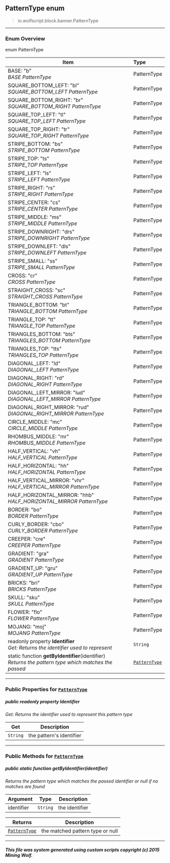 ## PatternType __enum__

>io.wolfscript.block.banner.PatternType

---

### Enum Overview

enum PatternType

Item | Type   
--- | :--- 
BASE: "b"<br> _BASE PatternType_ | PatternType
SQUARE_BOTTOM_LEFT: "bl"<br> _SQUARE_BOTTOM_LEFT PatternType_ | PatternType
SQUARE_BOTTOM_RIGHT: "br"<br> _SQUARE_BOTTOM_RIGHT PatternType_ | PatternType
SQUARE_TOP_LEFT: "tl"<br> _SQUARE_TOP_LEFT PatternType_ | PatternType
SQUARE_TOP_RIGHT: "tr"<br> _SQUARE_TOP_RIGHT PatternType_ | PatternType
STRIPE_BOTTOM: "bs"<br> _STRIPE_BOTTOM PatternType_ | PatternType
STRIPE_TOP: "ts"<br> _STRIPE_TOP PatternType_ | PatternType
STRIPE_LEFT: "ls"<br> _STRIPE_LEFT PatternType_ | PatternType
STRIPE_RIGHT: "rs"<br> _STRIPE_RIGHT PatternType_ | PatternType
STRIPE_CENTER: "cs"<br> _STRIPE_CENTER PatternType_ | PatternType
STRIPE_MIDDLE: "ms"<br> _STRIPE_MIDDLE PatternType_ | PatternType
STRIPE_DOWNRIGHT: "drs"<br> _STRIPE_DOWNRIGHT PatternType_ | PatternType
STRIPE_DOWNLEFT: "dls"<br> _STRIPE_DOWNLEFT PatternType_ | PatternType
STRIPE_SMALL: "ss"<br> _STRIPE_SMALL PatternType_ | PatternType
CROSS: "cr"<br> _CROSS PatternType_ | PatternType
STRAIGHT_CROSS: "sc"<br> _STRAIGHT_CROSS PatternType_ | PatternType
TRIANGLE_BOTTOM: "bt"<br> _TRIANGLE_BOTTOM PatternType_ | PatternType
TRIANGLE_TOP: "tt"<br> _TRIANGLE_TOP PatternType_ | PatternType
TRIANGLES_BOTTOM: "bts"<br> _TRIANGLES_BOTTOM PatternType_ | PatternType
TRIANGLES_TOP: "tts"<br> _TRIANGLES_TOP PatternType_ | PatternType
DIAGONAL_LEFT: "ld"<br> _DIAGONAL_LEFT PatternType_ | PatternType
DIAGONAL_RIGHT: "rd"<br> _DIAGONAL_RIGHT PatternType_ | PatternType
DIAGONAL_LEFT_MIRROR: "lud"<br> _DIAGONAL_LEFT_MIRROR PatternType_ | PatternType
DIAGONAL_RIGHT_MIRROR: "rud"<br> _DIAGONAL_RIGHT_MIRROR PatternType_ | PatternType
CIRCLE_MIDDLE: "mc"<br> _CIRCLE_MIDDLE PatternType_ | PatternType
RHOMBUS_MIDDLE: "mr"<br> _RHOMBUS_MIDDLE PatternType_ | PatternType
HALF_VERTICAL: "vh"<br> _HALF_VERTICAL PatternType_ | PatternType
HALF_HORIZONTAL: "hh"<br> _HALF_HORIZONTAL PatternType_ | PatternType
HALF_VERTICAL_MIRROR: "vhr"<br> _HALF_VERTICAL_MIRROR PatternType_ | PatternType
HALF_HORIZONTAL_MIRROR: "hhb"<br> _HALF_HORIZONTAL_MIRROR PatternType_ | PatternType
BORDER: "bo"<br> _BORDER PatternType_ | PatternType
CURLY_BORDER: "cbo"<br> _CURLY_BORDER PatternType_ | PatternType
CREEPER: "cre"<br> _CREEPER PatternType_ | PatternType
GRADIENT: "gra"<br> _GRADIENT PatternType_ | PatternType
GRADIENT_UP: "gru"<br> _GRADIENT_UP PatternType_ | PatternType
BRICKS: "bri"<br> _BRICKS PatternType_ | PatternType
SKULL: "sku"<br> _SKULL PatternType_ | PatternType
FLOWER: "flo"<br> _FLOWER PatternType_ | PatternType
MOJANG: "moj"<br> _MOJANG PatternType_ | PatternType
 readonly property __Identifier__ <br> _Get: Returns the identifier used to represent_ | `String`
static function __getByIdentifier__(identifier) <br> _Returns the pattern type which matches the passed_ | [`PatternType`](PatternType.md)



---


### Public Properties for [`PatternType`](PatternType.md)

##### <a id='identifier'></a>public  readonly property __Identifier__

_Get: Returns the identifier used to represent this pattern type_

Get | Description
--- | --- 
`String` | the pattern's identifier



---

### Public Methods for [`PatternType`](PatternType.md)

##### <a id='getbyidentifier'></a>public static function __getByIdentifier__(identifier)

_Returns the pattern type which matches the passed identifier or null if no matches are found_

Argument | Type | Description  
--- | --- | --- 
identifier | `String` | the identifier

Returns | Description
--- | --- 
[`PatternType`](PatternType.md) | the matched pattern type or null


---


##### This file was system generated using custom scripts copyright (c) 2015 Mining Wolf.
	


